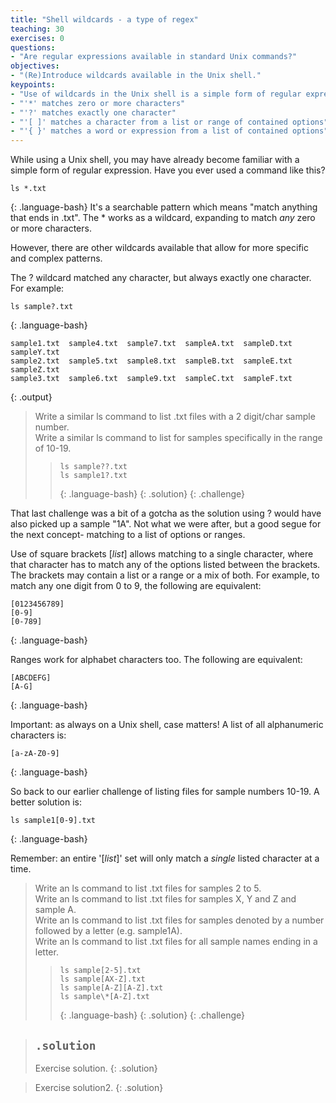 ```yaml
---
title: "Shell wildcards - a type of regex"
teaching: 30
exercises: 0
questions:
- "Are regular expressions available in standard Unix commands?"
objectives:
- "(Re)Introduce wildcards available in the Unix shell."
keypoints:
- "Use of wildcards in the Unix shell is a simple form of regular expressions."
- "'*' matches zero or more characters"
- "'?' matches exactly one character"
- "'[ ]' matches a character from a list or range of contained options"
- "'{ }' matches a word or expression from a list of contained options"
---
```


While using a Unix shell, you may have already become familiar with a simple form of regular 
expression. Have you ever used a command like this?
~~~
ls *.txt
~~~
{: .language-bash}
It's a searchable pattern which means "match anything that ends in .txt".
The * works as a wildcard, expanding to match *any* zero or more characters.

However, there are other wildcards available that allow for more specific and complex patterns.

The ? wildcard matched any character, but always exactly one character.  
For example:
~~~
ls sample?.txt
~~~
{: .language-bash}

~~~
sample1.txt  sample4.txt  sample7.txt  sampleA.txt  sampleD.txt  sampleY.txt
sample2.txt  sample5.txt  sample8.txt  sampleB.txt  sampleE.txt  sampleZ.txt
sample3.txt  sample6.txt  sample9.txt  sampleC.txt  sampleF.txt
~~~
{: .output}

> Write a similar ls command to list .txt files with a 2 digit/char sample number.  
> Write a similar ls command to list for samples specifically in the range of 10-19.  
> > ~~~
> > ls sample??.txt
> > ls sample1?.txt
> > ~~~
> > {: .language-bash}
> {: .solution}
{: .challenge}

That last challenge was a bit of a gotcha as the solution using ? 
would have also picked up a sample "1A".
Not what we were after, but a good segue for the next concept- 
matching to a list of options or ranges.

Use of square brackets \[*list*\] allows matching to a single character, 
where that character has to match any of the options listed between the brackets.
The brackets may contain a list or a range or a mix of both. 
For example, to match any one digit from 0 to 9, the following are equivalent:
~~~
[0123456789]
[0-9]
[0-789]
~~~
{: .language-bash}

Ranges work for alphabet characters too. The following are equivalent:
~~~
[ABCDEFG]
[A-G]
~~~
{: .language-bash}

Important: as always on a Unix shell, case matters!  A list of all alphanumeric characters is:
~~~
[a-zA-Z0-9]
~~~
{: .language-bash}

So back to our earlier challenge of listing files for sample numbers 10-19.
A better solution is:
~~~
ls sample1[0-9].txt
~~~
{: .language-bash}

Remember: an entire '[*list*]' set will only match a *single* listed character at a time.

> Write an ls command to list .txt files for samples 2 to 5.  
> Write an ls command to list .txt files for samples X, Y and Z and sample A.  
> Write an ls command to list .txt files for samples denoted by a number followed by a letter
> (e.g. sample1A).  
> Write an ls command to list .txt files for all sample names ending in a letter.  
> > ~~~
> > ls sample[2-5].txt
> > ls sample[AX-Z].txt
> > ls sample[A-Z][A-Z].txt
> > ls sample\*[A-Z].txt
> > ~~~
> > {: .language-bash}
> {: .solution}
{: .challenge}

> ## `.solution`
>
> Exercise solution.
{: .solution}

> Exercise solution2.
{: .solution}


